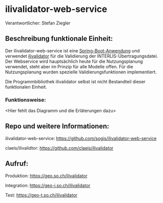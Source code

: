 # ilivalidator-web-service

Verantwortlicher: Stefan Ziegler

## Beschreibung funktionale Einheit:
Der ilivalidator-web-service ist eine [Spring-Boot-Anwendung](https://spring.io/projects/spring-boot) und verwendet [ilivalidator](https://github.com/claeis/ilivalidator) für die Validierung der INTERLIS-Übertragungsdatei.
Der Webservice wird hauptsächlich heute für die Nutzungsplanung verwendet, steht aber im Prinzip für alle Modelle offen.
Für die Nutzungsplanung wurden spezielle Validierungsfunktionen implementiert. 

Die Programmbibliothek ilivalidator selbst ist nicht Bestandteil dieser funktionalen Einheit. 

### Funktionsweise:
<Hier fehlt das Diagramm und die Erläterungen dazu>

## Repo und weitere Informationen:
ilivalidator-web-service: https://github.com/sogis/ilivalidator-web-service

claeis/ilivalidtor: https://github.com/claeis/ilivalidator

## Aufruf:
Produktion: https://geo.so.ch/ilivalidator

Integration: https://geo-i.so.ch/ilivalidator

Test: https://geo-t.so.ch/ilivalidator

